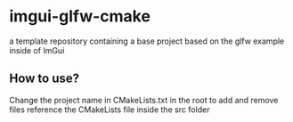 # imgui-glfw-cmake
a template repository containing a base project based on the glfw example inside of ImGui

## How to use?
Change the project name in CMakeLists.txt in the root
to add and remove files reference the CMakeLists file inside the src folder
